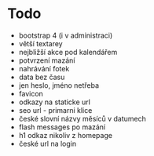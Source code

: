 # Todo

- bootstrap 4 (i v administraci)
- větší textarey
- nejbližší akce pod kalendářem
- potvrzení mazání
- nahrávání fotek
- data bez času
- jen heslo, jméno netřeba
- favicon
- odkazy na staticke url
- seo url - primarni klice
- české slovní názvy měsíců v datumech
- flash messages po mazání
- h1 odkaz nikoliv z homepage
- české url na login